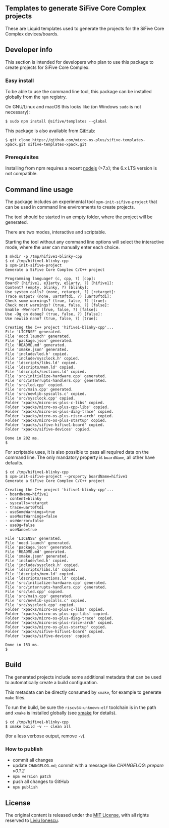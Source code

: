 ## Templates to generate SiFive Core Complex projects

These are Liquid templates used to generate the projects for the SiFive Core Complex devices/boards.

## Developer info

This section is intended for developers who plan to use this package to create projects for SiFive Core Complex.

### Easy install

To be able to use the command line tool, this package can be installed globally from the `npm` registry.

On GNU/Linux and macOS this looks like (on Windows `sudo` is not necessary):

```console
$ sudo npm install @sifive/templates --global
```

This package is also available from [GitHub](https://github.com/micro-os-plus/sifive-templates-xpack):

```console
$ git clone https://github.com/micro-os-plus/sifive-templates-xpack.git sifive-templates-xpack.git
```

### Prerequisites

Installing from npm requires a recent [nodejs](https://nodejs.org) (>7.x); the 6.x LTS version is not compatible. 

## Command line usage

The package includes an experimental tool `xpm-init-sifive-project` that can be used in command line environments to create projects.

The tool should be started in an empty folder, where the project will be generated.

There are two modes, interactive and scriptable.

Starting the tool without any command line options will select the interactive mode, where the user can manually enter each choice.

```console
$ mkdir -p /tmp/hifive1-blinky-cpp
$ cd /tmp/hifive1-blinky-cpp
$ xpm-init-sifive-project 
Generate a SiFive Core Complex C/C++ project

Programming language? (c, cpp, ?) [cpp]: 
Board? (hifive1, e31arty, e51arty, ?) [hifive1]: 
Content? (empty, blinky, ?) [blinky]: 
Use system calls? (none, retarget, ?) [retarget]: 
Trace output? (none, uart0ftdi, ?) [uart0ftdi]: 
Check some warnings? (true, false, ?) [true]: 
Check most warnings? (true, false, ?) [false]: 
Enable -Werror? (true, false, ?) [false]: 
Use -Og on debug? (true, false, ?) [false]: 
Use newlib nano? (true, false, ?) [true]: 

Creating the C++ project 'hifive1-blinky-cpp'...
File 'LICENSE' generated.
File 'oocd.launch' generated.
File 'package.json' generated.
File 'README.md' generated.
File 'xmake.json' generated.
File 'include/led.h' copied.
File 'include/sysclock.h' copied.
File 'ldscripts/libs.ld' copied.
File 'ldscripts/mem.ld' copied.
File 'ldscripts/sections.ld' copied.
File 'src/initialize-hardware.cpp' generated.
File 'src/interrupts-handlers.cpp' generated.
File 'src/led.cpp' copied.
File 'src/main.cpp' generated.
File 'src/newlib-syscalls.c' copied.
File 'src/sysclock.cpp' copied.
Folder 'xpacks/micro-os-plus-c-libs' copied.
Folder 'xpacks/micro-os-plus-cpp-libs' copied.
Folder 'xpacks/micro-os-plus-diag-trace' copied.
Folder 'xpacks/micro-os-plus-riscv-arch' copied.
Folder 'xpacks/micro-os-plus-startup' copied.
Folder 'xpacks/sifive-hifive1-board' copied.
Folder 'xpacks/sifive-devices' copied.

Done in 202 ms.
$ 
```

For scriptable uses, it is also possible to pass all required data on the command line. The only mandatory property is `boardName`, all other have defaults.

```console
$ cd /tmp/hifive1-blinky-cpp
$ xpm-init-sifive-project --property boardName=hifive1
Generate a SiFive Core Complex C/C++ project

Creating the C++ project 'hifive1-blinky-cpp'...
- boardName=hifive1
- content=blinky
- syscalls=retarget
- trace=uart0ftdi
- useSomeWarnings=true
- useMostWarnings=false
- useWerror=false
- useOg=false
- useNano=true

File 'LICENSE' generated.
File 'oocd.launch' generated.
File 'package.json' generated.
File 'README.md' generated.
File 'xmake.json' generated.
File 'include/led.h' copied.
File 'include/sysclock.h' copied.
File 'ldscripts/libs.ld' copied.
File 'ldscripts/mem.ld' copied.
File 'ldscripts/sections.ld' copied.
File 'src/initialize-hardware.cpp' generated.
File 'src/interrupts-handlers.cpp' generated.
File 'src/led.cpp' copied.
File 'src/main.cpp' generated.
File 'src/newlib-syscalls.c' copied.
File 'src/sysclock.cpp' copied.
Folder 'xpacks/micro-os-plus-c-libs' copied.
Folder 'xpacks/micro-os-plus-cpp-libs' copied.
Folder 'xpacks/micro-os-plus-diag-trace' copied.
Folder 'xpacks/micro-os-plus-riscv-arch' copied.
Folder 'xpacks/micro-os-plus-startup' copied.
Folder 'xpacks/sifive-hifive1-board' copied.
Folder 'xpacks/sifive-devices' copied.

Done in 153 ms.
$
```

## Build

The generated projects include some additional metadata that can be used to automatically create a build configuration.

This metadata can be directly consumed by `xmake`, for example to generate `make` files. 

To run the build, be sure the `riscv64-unknown-elf` toolchain is in the path and `xmake` is installed globally (see [xmake](https://www.npmjs.com/package/xmake) for details).

```console
$ cd /tmp/hifive1-blinky-cpp
$ xmake build -v -- clean all
```

(for a less verbose output, remove `-v`).

### How to publish

* commit all changes
* update `CHANGELOG.md`; commit with a message like _CHANGELOG: prepare v0.1.2_
* `npm version patch`
* push all changes to GitHub
* `npm publish`

## License

The original content is released under the [MIT License](https://opensource.org/licenses/MIT), with all rights reserved to [Liviu Ionescu](https://github.com/ilg-ul).
